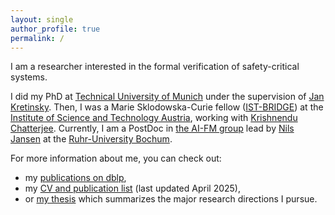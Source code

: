 ```yaml
---
layout: single
author_profile: true
permalink: /
---
```


I am a researcher interested in the formal verification of safety-critical systems.

I did my PhD at [Technical University of Munich](https://www.cit.tum.de/cit/startseite/) under the supervision of [Jan Kretinsky](https://www7.in.tum.de/~kretinsk/).
Then, I was a Marie Sklodowska-Curie fellow ([IST-BRIDGE](https://ist.ac.at/en/education/postdocs/ist-bridge/)) at the [Institute of Science and Technology Austria](https://ist.ac.at/home), working with [Krishnendu Chatterjee](https://pub.ista.ac.at/~kchatterjee/).
Currently, I am a PostDoc in [the AI-FM group](https://informatik.rub.de/en/research/chairs/aifm/) lead by [Nils Jansen](https://nilsjansen.org/) at the [Ruhr-University Bochum](https://informatik.rub.de/en/).

For more information about me, you can check out:
- my [publications on dblp](https://dblp.org/pid/194/2910.html),
- my [CV and publication list](/assets/cv-weininger-23-04-25.pdf) (last updated April 2025),
- or [my thesis](https://mediatum.ub.tum.de/1661588) which summarizes the major research directions I pursue.
